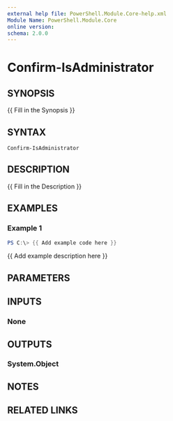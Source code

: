 ```yaml
---
external help file: PowerShell.Module.Core-help.xml
Module Name: PowerShell.Module.Core
online version:
schema: 2.0.0
---
```


# Confirm-IsAdministrator

## SYNOPSIS
{{ Fill in the Synopsis }}

## SYNTAX

```
Confirm-IsAdministrator
```

## DESCRIPTION
{{ Fill in the Description }}

## EXAMPLES

### Example 1
```powershell
PS C:\> {{ Add example code here }}
```

{{ Add example description here }}

## PARAMETERS

## INPUTS

### None

## OUTPUTS

### System.Object
## NOTES

## RELATED LINKS
